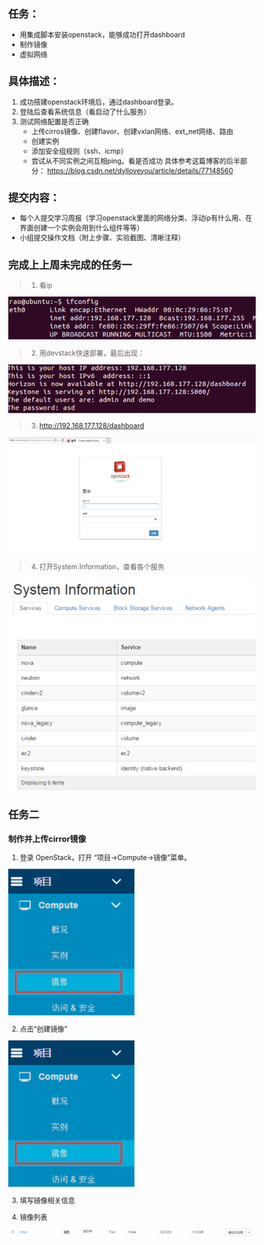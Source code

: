 


## 任务：
- 用集成脚本安装openstack，能够成功打开dashboard
- 制作镜像
- 虚拟网络

## 具体描述：
1. 成功搭建openstack环境后，通过dashboard登录。
2. 登陆后查看系统信息（看启动了什么服务）
3. 测试网络配置是否正确
    - 上传cirros镜像、创建flavor、创建vxlan网络、ext_net网络、路由
    - 创建实例
    - 添加安全组规则（ssh、icmp）
    - 尝试从不同实例之间互相ping。看是否成功
    具体参考这篇博客的后半部分：
    https://blog.csdn.net/dylloveyou/article/details/77148560    

## 提交内容：
- 每个人提交学习周报（学习openstack里面的网络分类、浮动ip有什么用、在界面创建一个实例会用到什么组件等等）
- 小组提交操作文档（附上步骤、实验截图、清晰注释）


## 完成上上周未完成的任务一

> 1. 看ip

![](images/ip.PNG)


> 2. 用devstack快速部署，最后出现：

![](images/111.PNG)


> 3.  http://192.168.177.128/dashboard 

![](images/dashb.PNG)


> 4. 打开System Information，查看各个服务

![](images/sysinfo.PNG)



## 任务二

### 制作并上传cirror镜像

1. 登录 OpenStack，打开 “项目->Compute->镜像”菜单。

![](images/createimg1.PNG)

2. 点击“创建镜像”

![](images/createimg1.PNG)

3. 填写镜像相关信息


4. 镜像列表

![](images/img.PNG)
